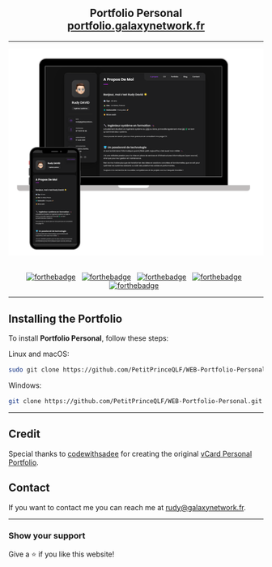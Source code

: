 <h2 align="center">
  Portfolio Personal
  <br/>
  <a href="https://portfolio.galaxynetwork.fr" target="_blank">portfolio.galaxynetwork.fr</a>
</h2>

---

<div align="center">
  <img alt="Demo" src="./assets_readme/images/readme-img1.png" />
</div>

<br/>

<div align="center">

[![forthebadge](https://forthebadge.com/images/badges/built-with-love.svg)](https://forthebadge.com) &nbsp;
[![forthebadge](https://forthebadge.com/images/badges/open-source.svg)](https://forthebadge.com) &nbsp;
[![forthebadge](https://forthebadge.com/images/badges/uses-html.svg)](https://forthebadge.com) &nbsp;
[![forthebadge](https://forthebadge.com/images/badges/uses-css.svg)](https://forthebadge.com) &nbsp;
[![forthebadge](https://forthebadge.com/images/badges/made-with-javascript.svg)](https://forthebadge.com) &nbsp;
</div>

---

## Installing the Portfolio

To install **Portfolio Personal**, follow these steps:

Linux and macOS:

```bash
sudo git clone https://github.com/PetitPrinceQLF/WEB-Portfolio-Personal.git
```

Windows:

```bash
git clone https://github.com/PetitPrinceQLF/WEB-Portfolio-Personal.git
```

---

## Credit

Special thanks to [codewithsadee](https://github.com/codewithsadee) for creating the original [vCard Personal Portfolio](https://github.com/codewithsadee/vcard-personal-portfolio).

## Contact

If you want to contact me you can reach me at rudy@galaxynetwork.fr.

---

### Show your support

Give a ⭐ if you like this website!
